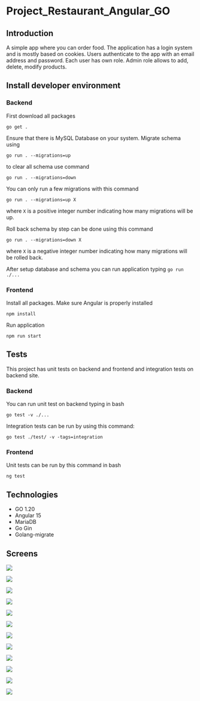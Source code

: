# Project_Restaurant_Angular_GO

## Introduction

A simple app where you can order food. The application has a login system and is mostly based on cookies. Users authenticate to the app with an email address and password. Each user has own role. Admin role allows to add, delete, modify products. 

## Install developer environment

### Backend

First download all packages

`go get .`

Ensure that there is MySQL Database on your system. Migrate schema using

`go run . --migrations=up`

to clear all schema use command

`go run . --migrations=down`

You can only run a few migrations with this command

`go run . --migrations=up X`

where `X` is a positive integer number indicating how many migrations will be up.

Roll back schema by step can be done using this command

`go run . --migrations=down X`

where `X` is a negative integer number indicating how many migrations will be rolled back.

After setup database and schema you can run application typing `go run ./...`

### Frontend

Install all packages. Make sure Angular is properly installed

`npm install`

Run application

`npm run start`

## Tests

This project has unit tests on backend and frontend and integration tests on backend site. 

### Backend

You can run unit test on backend typing in bash

`go test -v ./...`

Integration tests can be run by using this command:

`go test ./test/ -v -tags=integration`


### Frontend

Unit tests can be run by this command in bash 

`ng test` 


## Technologies

- GO 1.20
- Angular 15
- MariaDB
- Go Gin
- Golang-migrate

## Screens

![](/images/screen1.png)


![](/images/screen2.png)


![](/images/screen3.png)


![](/images/screen4.png)


![](/images/screen5.png)


![](/images/screen6.png)


![](/images/screen7.png)


![](/images/screen8.png)


![](/images/screen9.png)


![](/images/screen10.png)


![](/images/screen11.png)


![](/images/screen12.png)
